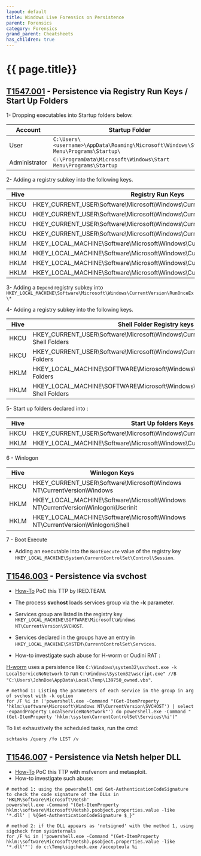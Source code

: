 ```yaml
---
layout: default
title: Windows Live Forensics on Persistence
parent: Forensics
category: Forensics
grand_parent: Cheatsheets
has_children: true
---
```


# {{ page.title}}

## [T1547.001](https://attack.mitre.org/techniques/T1547/001/) - Persistence via Registry Run Keys / Start Up Folders

1- Dropping executables into Startup folders below.

| **Account**    | **Startup Folder**                                                                   |
|----------------|--------------------------------------------------------------------------------------|
| User           | `C:\Users\<username>\AppData\Roaming\Microsoft\Windows\Start Menu\Programs\Startup\` |
| Administrator  | `C:\ProgramData\Microsoft\Windows\Start Menu\Programs\Startup`                       |

2- Adding a registry subkey into the following keys.

| **Hive** | **Registry Run Keys**                                                       |
|----------|-----------------------------------------------------------------------------|
| HKCU     | HKEY_CURRENT_USER\Software\Microsoft\Windows\CurrentVersion\Run             |
| HKCU     | HKEY_CURRENT_USER\Software\Microsoft\Windows\CurrentVersion\RunOnce         |
| HKCU     | HKEY_CURRENT_USER\Software\Microsoft\Windows\CurrentVersion\RunServices     |
| HKCU     | HKEY_CURRENT_USER\Software\Microsoft\Windows\CurrentVersion\RunServicesOnce |
| HKLM     | HKEY_LOCAL_MACHINE\Software\Microsoft\Windows\CurrentVersion\Run            |
| HKLM     | HKEY_LOCAL_MACHINE\Software\Microsoft\Windows\CurrentVersion\RunOnce        |
| HKLM     | HKEY_LOCAL_MACHINE\Software\Microsoft\Windows\CurrentVersion\RunServices    |
| HKLM     | HKEY_LOCAL_MACHINE\Software\Microsoft\Windows\CurrentVersion\RunServicesOnce|

3- Adding a `Depend` registry subkey into `HKEY_LOCAL_MACHINE\Software\Microsoft\Windows\CurrentVersion\RunOnceEx\*`

4- Adding a registry subkey into the following keys.

| **Hive** | **Shell Folder Registry keys**                                                           |
|----------|------------------------------------------------------------------------------------------|
| HKCU     | HKEY_CURRENT_USER\Software\Microsoft\Windows\CurrentVersion\Explorer\User Shell Folders  |
| HKCU     | HKEY_CURRENT_USER\Software\Microsoft\Windows\CurrentVersion\Explorer\Shell Folders       |
| HKLM     | HKEY_LOCAL_MACHINE\SOFTWARE\Microsoft\Windows\CurrentVersion\Explorer\Shell Folders      |
| HKLM     | HKEY_LOCAL_MACHINE\SOFTWARE\Microsoft\Windows\CurrentVersion\Explorer\User Shell Folders |

5- Start up folders declared into :

| **Hive** | **Start Up folders Keys**                                                          |
|----------|------------------------------------------------------------------------------------|
| HKCU     | HKEY_CURRENT_USER\Software\Microsoft\Windows\CurrentVersion\Policies\Explorer\Run  |
| HKLM     | HKEY_LOCAL_MACHINE\Software\Microsoft\Windows\CurrentVersion\Policies\Explorer\Run |

6 - Winlogon

| **Hive** | **Winlogon Keys**                                                                  |
|----------|------------------------------------------------------------------------------------|
| HKCU     | HKEY_CURRENT_USER\Software\Microsoft\Windows NT\CurrentVersion\Windows             |
| HKLM     | HKEY_LOCAL_MACHINE\Software\Microsoft\Windows NT\CurrentVersion\Winlogon\Userinit  |
| HKLM     | HKEY_LOCAL_MACHINE\Software\Microsoft\Windows NT\CurrentVersion\Winlogon\Shell     |

7 - Boot Execute

- Adding an executable into the `BootExecute` value of the registry key `HKEY_LOCAL_MACHINE\System\CurrentControlSet\Control\Session`.
 

## [T1546.003](https://attack.mitre.org/techniques/T1546/003/) - Persistence via svchost

- [How-To](https://www.ired.team/offensive-security/persistence/persisting-in-svchost.exe-with-a-service-dll-servicemain) PoC this TTP by IRED.TEAM.
- The process **svchost** loads services group via the **-k** parameter.
- Services group are listed in the registry key `HKEY_LOCAL_MACHINE\SOFTWARE\Microsoft\Windows NT\CurrentVersion\SVCHOST`.
- Services declared in the groups have an entry in `HKEY_LOCAL_MACHINE\SYSTEM\CurrentControlSet\Services`.

 - How-to investigate such abuse for H-worm or Oudini RAT :

[H-worm](https://www.fireeye.com/blog/threat-research/2013/09/now-you-see-me-h-worm-by-houdini.html) uses a persistence like `C:\Windows\system32\svchost.exe -k LocalServiceNoNetwork` to run `C:\Windows\System32\wscript.exe" //B "C:\Users\JohnDoe\AppData\Local\Temp\139750_owned.vbs"`.

```
# method 1: Listing the parameters of each service in the group in arg of svchost with -k option
for /F %i in ('powershell.exe -Command "(Get-ItemProperty 'hklm:\software\Microsoft\Windows NT\CurrentVersion\SVCHOST') | select -expandProperty LocalServiceNoNetwork"') do powershell.exe -Command "(Get-ItemProperty 'hklm:\system\CurrentControlSet\Services\%i')" 
```

To list exhaustively the scheduled tasks, run the cmd:
```
schtasks /query /fo LIST /v
```

## [T1546.007](https://attack.mitre.org/techniques/T1546/007/) - Persistence via Netsh helper DLL

 - [How-To](https://pentestlab.blog/2019/10/29/persistence-netsh-helper-dll/) PoC this TTP with msfvenom and metasploit.
 - How-to investigate such abuse:
 
 ```
# method 1: using the powershell cmd Get-AuthenticationCodeSignature to check the code signature of the DLLs in 'HKLM\Software\Microsoft\Netsh'
powershell.exe -Command "(Get-ItemProperty hklm:\software\Microsoft\Netsh).psobject.properties.value -like '*.dll' | %{Get-AuthenticationCodeSignature $_}"

# method 2: if the DLL appears as 'notsigned' with the method 1, using sigcheck from sysinternals
for /F %i in ('powershell.exe -Command "(Get-ItemProperty hklm:\software\Microsoft\Netsh).psobject.properties.value -like '*.dll'"') do c:\Temp\sigcheck.exe /accepteula %i
```
